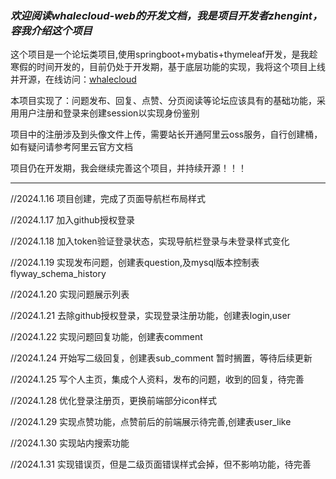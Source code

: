 ### _欢迎阅读whalecloud-web的开发文档，我是项目开发者**zhengint**，容我介绍这个项目_

这个项目是一个论坛类项目,使用springboot+mybatis+thymeleaf开发，是我趁寒假的时间开发的，目前仍处于开发期，基于底层功能的实现，我将这个项目上线并开源，在线访问：[whalecloud](https://web.whalecloud.site)

本项目实现了：问题发布、回复、点赞、分页阅读等论坛应该具有的基础功能，采用用户注册和登录来创建session以实现身份鉴别

项目中的注册涉及到头像文件上传，需要站长开通阿里云oss服务，自行创建桶，如有疑问请参考阿里云官方文档

项目仍在开发期，我会继续完善这个项目，并持续开源！！！

------------------------------------------------------------------------

//2024.1.16
项目创建，完成了页面导航栏布局样式

//2024.1.17
加入github授权登录

//2024.1.18
加入token验证登录状态，实现导航栏登录与未登录样式变化

//2024.1.19
实现发布问题，创建表question,及mysql版本控制表flyway_schema_history

//2024.1.20
实现问题展示列表

//2024.1.21
去除github授权登录，实现登录注册功能，创建表login,user

//2024.1.22
实现问题回复功能，创建表comment

//2024.1.24
开始写二级回复，创建表sub_comment
暂时搁置，等待后续更新

//2024.1.25
写个人主页，集成个人资料，发布的问题，收到的回复，待完善

//2024.1.28
优化登录注册页，更换前端部分icon样式

//2024.1.29
实现点赞功能，点赞前后的前端展示待完善,创建表user_like

//2024.1.30
实现站内搜索功能

//2024.1.31
实现错误页，但是二级页面错误样式会掉，但不影响功能，待完善
